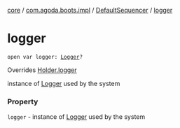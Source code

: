 [core](../../index.md) / [com.agoda.boots.impl](../index.md) / [DefaultSequencer](index.md) / [logger](./logger.md)

# logger

`open var logger: `[`Logger`](../../com.agoda.boots/-logger/index.md)`?`

Overrides [Holder.logger](../../com.agoda.boots/-holder/logger.md)

instance of [Logger](../../com.agoda.boots/-logger/index.md) used by the system

### Property

`logger` - instance of [Logger](../../com.agoda.boots/-logger/index.md) used by the system